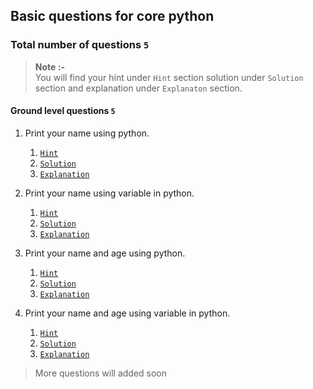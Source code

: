 ## Basic questions for core python

### Total number of questions `5`
> **Note :-**
><br>
> You will find your hint under `Hint` section solution under `Solution` section and explanation under `Explanaton` section.

#### Ground level questions `5`

1. Print your name using python.

    1. [`Hint`]()
    2. [`Solution`]()
    3. [`Explanation`]()

1. Print your name using variable in python.

    1. [`Hint`]()
    2. [`Solution`]()
    3. [`Explanation`]()
    
1. Print your name and age using python.

    1. [`Hint`]()
    2. [`Solution`]()
    3. [`Explanation`]()
    
1. Print your name and age using variable in python.

    1. [`Hint`]()
    2. [`Solution`]()
    3. [`Explanation`]()
    


> More questions will added soon
